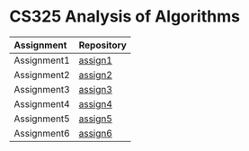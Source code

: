 # CS325 Analysis of Algorithms

|Assignment|Repository|
|:-------------|:-------------|
|Assignment1|[assign1](https://github.com/ambacc244/cs325_analysis_of_algorithms/tree/master/assign1)|
|Assignment2|[assign2](https://github.com/ambacc244/cs325_analysis_of_algorithms/tree/master/assign2)|
|Assignment3|[assign3](https://github.com/ambacc244/cs325_analysis_of_algorithms/tree/master/assign3)|
|Assignment4|[assign4](https://github.com/ambacc244/cs325_analysis_of_algorithms/tree/master/assign4)|
|Assignment5|[assign5](https://github.com/ambacc244/cs325_analysis_of_algorithms/tree/master/assign5)|
|Assignment6|[assign6](https://github.com/ambacc244/cs325_analysis_of_algorithms/tree/master/assign6)|
